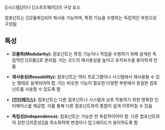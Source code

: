 [[시스템]]이나 [[소프트웨어]]의 구성 요소

컴포넌트는 [[모듈화]]되어 재사용 가능하며, 특정 기능을 수행하는 독립적인 부분으로 구성됨

## 특성

- **모듈화(Modularity):** 컴포넌트는 특정 기능이나 작업을 수행하기 위해 설계된 독립적인 [[모듈]]로 분리됨. 이는 코드의 재사용성을 높이고 유지보수를 용이하게 만듦
    
- **재사용성(Reusability):** 컴포넌트는 여러 프로그램이나 시스템에서 재사용될 수 있는 형태로 설계되어야 함. 이는 비슷한 기능이 필요한 다양한 부분에서 동일한 컴포넌트를 사용할 수 있도록 함
    
- **[[인터페이스]](Interface):** 컴포넌트는 다른 컴포넌트나 시스템과 상호 작용하기 위한 명확한 인터페이스를 제공함. 이를 통해 다른 컴포넌트와의 통합이 쉽게 이루어질 수 있음
    
- **독립성(Independence):** 컴포넌트는 가능한 한 독립적이어야 함. 다른 컴포넌트와의 강한 [[의존성]]을 최소화하여 변경이나 업그레이드가 용이하도록 함



